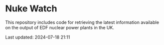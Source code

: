 # Nuke Watch

This repository includes code for retrieving the latest information available on the output of EDF nuclear power plants in the UK.

Last updated: 2024-07-18 21:11